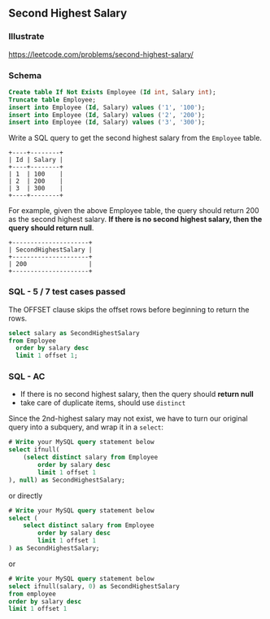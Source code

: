 ## Second Highest Salary
### Illustrate
<https://leetcode.com/problems/second-highest-salary/>

### Schema
```sql
Create table If Not Exists Employee (Id int, Salary int);
Truncate table Employee;
insert into Employee (Id, Salary) values ('1', '100');
insert into Employee (Id, Salary) values ('2', '200');
insert into Employee (Id, Salary) values ('3', '300');
```

Write a SQL query to get the second highest salary from the `Employee` table.

```
+----+--------+
| Id | Salary |
+----+--------+
| 1  | 100    |
| 2  | 200    |
| 3  | 300    |
+----+--------+
```
For example, given the above Employee table, the query should return 200 as the second highest salary. **If there is no second highest salary, then the query should return null**.

```
+---------------------+
| SecondHighestSalary |
+---------------------+
| 200                 |
+---------------------+
```

### SQL - 5 / 7 test cases passed
The OFFSET clause skips the offset rows before beginning to return the rows.

```sql
select salary as SecondHighestSalary
from Employee
  order by salary desc
  limit 1 offset 1;
```

### SQL - AC
- If there is no second highest salary, then the query should **return null**
- take care of duplicate items, should use `distinct`

Since the 2nd-highest salary may not exist, we have to turn our original query into a subquery, and wrap it in a `select`:

```sql
# Write your MySQL query statement below
select ifnull(
    (select distinct salary from Employee
        order by salary desc
        limit 1 offset 1
), null) as SecondHighestSalary;
```

or directly

```sql
# Write your MySQL query statement below
select (
    select distinct salary from Employee
        order by salary desc
        limit 1 offset 1
) as SecondHighestSalary;
```

or

```sql
# Write your MySQL query statement below
select ifnull(salary, 0) as SecondHighestSalary
from employee
order by salary desc
limit 1 offset 1
```